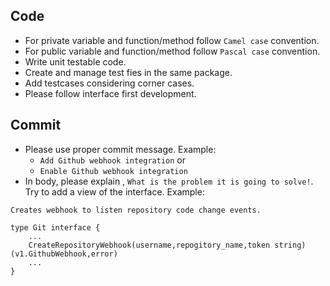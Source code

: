 ## Code

- For private variable and function/method follow ```Camel case``` convention.
- For public variable and function/method follow ```Pascal case``` convention.
- Write unit testable code.
- Create and manage test fies in the same package.
- Add testcases considering corner cases.
- Please follow interface first development.

## Commit

- Please use proper commit message. Example:
    - ```Add Github webhook integration``` or
    - ```Enable Github webhook integration```
- In body, please explain , ```What is the problem it is going to solve!```. Try to add a view of the interface.
  Example:

```
Creates webhook to listen repository code change events.  

type Git interface {
    ...
    CreateRepositoryWebhook(username,repogitory_name,token string)(v1.GithubWebhook,error)
    ...
}
```
